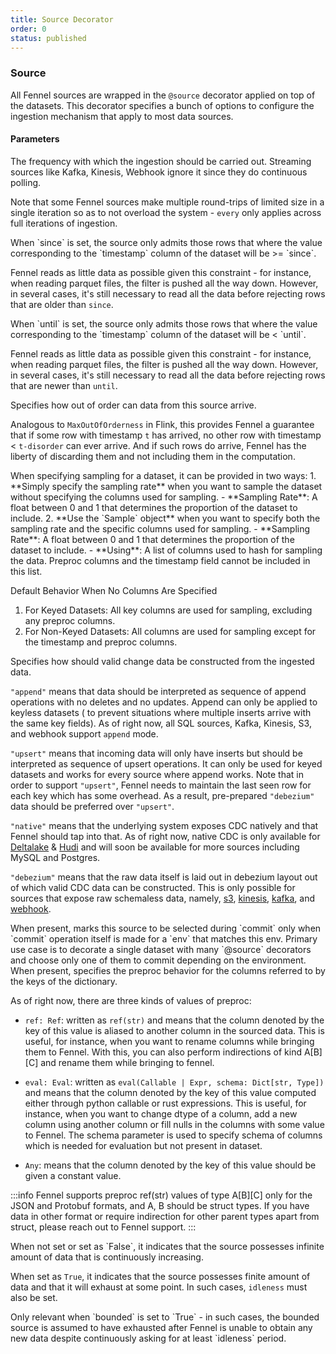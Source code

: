 ```yaml
---
title: Source Decorator
order: 0
status: published
---
```

### Source
All Fennel sources are wrapped in the `@source` decorator applied on top of the
datasets. This decorator specifies a bunch of options to configure the ingestion
mechanism that apply to most data sources.

#### Parameters

<Expandable title="every" type="Duration" defaultVal='"1h"'>
The frequency with which the ingestion should be carried out. Streaming sources 
like Kafka, Kinesis, Webhook ignore it since they do continuous polling.

Note that some Fennel sources make multiple round-trips of limited size in a single
iteration so as to not overload the system - `every` only applies across full 
iterations of ingestion.

</Expandable>

<Expandable title="since" type="Optional[datetime]" defaultVal="None">
When `since` is set, the source only admits those rows that where the value
corresponding to the `timestamp` column of the dataset will be >= `since`.

Fennel reads as little data as possible given this constraint - for instance, when
reading parquet files, the filter is pushed all the way down. However, in 
several cases, it's still necessary to read all the data before rejecting rows 
that are older than `since`.
</Expandable>

<Expandable title="until" type="Optional[datetime]" defaultVal="None">
When `until` is set, the source only admits those rows that where the value
corresponding to the `timestamp` column of the dataset will be < `until`.

Fennel reads as little data as possible given this constraint - for instance, when
reading parquet files, the filter is pushed all the way down. However, in 
several cases, it's still necessary to read all the data before rejecting rows 
that are newer than `until`.
</Expandable>

<Expandable title="disorder" type="Duration">
Specifies how out of order can data from this source arrive. 

Analogous to `MaxOutOfOrderness` in Flink, this provides Fennel a guarantee that
if some row with timestamp `t` has arrived, no other row with timestamp < `t-disorder`
can ever arrive. And if such rows do arrive, Fennel has the liberty of discarding
them and not including them in the computation.
</Expandable>

<Expandable title="sample" type='Optional[float] | Optional[Sample]'>
When specifying sampling for a dataset, it can be provided in two ways:
1. **Simply specify the sampling rate** when you want to sample the dataset without specifying the columns used for sampling.
   - **Sampling Rate**: A float between 0 and 1 that determines the proportion of the dataset to include.
2. **Use the `Sample` object** when you want to specify both the sampling rate and the specific columns used for sampling.
   - **Sampling Rate**: A float between 0 and 1 that determines the proportion of the dataset to include.
   - **Using**: A list of columns used to hash for sampling the data. Preproc columns and the timestamp field cannot be included in this list.

Default Behavior When No Columns Are Specified
1. For Keyed Datasets:
All key columns are used for sampling, excluding any preproc columns.
2. For Non-Keyed Datasets:
All columns are used for sampling except for the timestamp and preproc columns.
</Expandable>

<Expandable title="cdc" type='"append" | "native" | "debezium"'>
Specifies how should valid change data be constructed from the ingested data.

`"append"` means that data should be interpreted as sequence of append operations
with no deletes and no updates. Append can only be applied to keyless datasets (
to prevent situations where multiple inserts arrive with the same key fields). As
of right now, all SQL sources, Kafka, Kinesis, S3, and webhook support `append`
mode.

`"upsert"` means that incoming data will only have inserts but should be 
interpreted as sequence of upsert operations. It can only be used for keyed 
datasets and works for every source where append works. Note that in order to 
support `"upsert"`, Fennel needs to maintain the last seen row for each key which
has some overhead. As a result, pre-prepared `"debezium"` data should be preferred
over `"upsert"`.

`"native"` means that the underlying system exposes CDC natively and that Fennel
should tap into that. As of right now, native CDC is only available for 
[Deltalake](/api-reference/source_connectors/deltalake) & [Hudi](/api-reference/source_connectors/hudi)
and will soon be available for more sources including MySQL and Postgres.

`"debezium"` means that the raw data itself is laid out in debezium layout out
of which valid CDC data can be constructed. This is only possible for sources
that expose raw schemaless data, namely, [s3](/api-reference/source_connectors/s3), 
[kinesis](/api-reference/source_connectors/kinesis), [kafka](/api-reference/source_connectors/kafka), 
and [webhook](/api-reference/source_connectors/webhook).
</Expandable>

<Expandable title="env" type="None | str | List[str]" defaultVal="None">
When present, marks this source to be selected during `commit` only when `commit`
operation itself is made for a `env` that matches this env. Primary use case is to
decorate a single dataset with many `@source` decorators and choose only one of 
them to commit depending on the environment.
</Expandable>

<Expandable title="preproc" type="Optional[Dict[str, Union[Ref, Any]]]" defaultVal="None">
When present, specifies the preproc behavior for the columns referred to by the
keys of the dictionary. 

As of right now, there are three kinds of values of preproc:
* `ref: Ref`: written as `ref(str)` and means that the column denoted
  by the key of this value is aliased to another column in the sourced data. This
  is useful, for instance, when you want to rename columns while bringing them
  to Fennel. With this, you can also perform indirections of kind A[B][C] and 
  rename them while bringing to fennel.

* `eval: Eval`: written as `eval(Callable | Expr, schema: Dict[str, Type])` and means that the column denoted
  by the key of this value computed either through python callable or rust expressions. This
  is useful, for instance, when you want to change dtype of a column, add a new column using another column
  or fill nulls in the columns with some value to Fennel. The schema parameter is used to specify schema of 
  columns which is needed for evaluation but not present in dataset.

* `Any`: means that the column denoted by the key of this value should be given
  a constant value.

:::info
Fennel supports preproc ref(str) values of type A[B][C] only for the JSON and Protobuf formats, and 
A, B should be struct types. If you have data in other format or require indirection
for other parent types apart from struct, please reach out to Fennel support.
:::

</Expandable>


<Expandable title="bounded" type="bool" defaultVal="False">
When not set or set as `False`, it indicates that the source possesses infinite 
amount of data that is continuously increasing. 

When set as `True`, it indicates that the source possesses finite amount of data
and that it will exhaust at some point. In such cases, `idleness` must also be set.

</Expandable>


<Expandable title="idleness" type="Optional[Duration]" defaultVal="None">
Only relevant when `bounded` is set to `True` - in such cases, the bounded source
is assumed to have exhausted after Fennel is unable to obtain any new data despite
continuously asking for at least `idleness` period.

</Expandable>

<pre snippet="api-reference/sources/source#source_decorator"
    status="success" message="Specifying options in source decorator"
>
</pre>